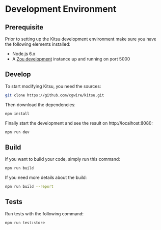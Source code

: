 # Development Environment

## Prerequisite

Prior to setting up the Kitsu development environment make sure you have
the following elements installed:

* Node.js 6.x
* A [Zou development](https://zou.cg-wire.com/development/) instance up and running on port 5000

## Develop

To start modifying Kitsu, you need the sources:

```bash
git clone https://github.com/cgwire/kitsu.git
```

Then download the dependencies:

```bash
npm install
```

Finally start the development and see the result on http://localhost:8080:

```bash
npm run dev
```

## Build

If you want to build your code, simply run this command:

```bash
npm run build
```

If you need more details about the build:

```bash
npm run build --report
```


## Tests

Run tests with the following command:

```
npm run test:store
```
